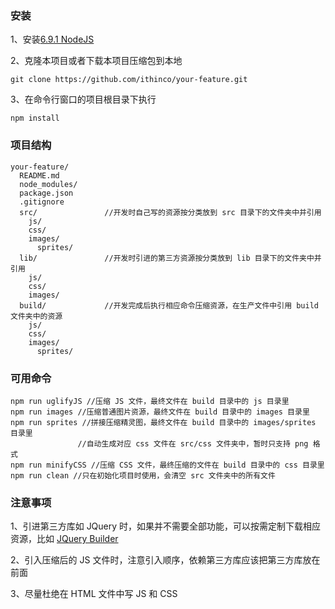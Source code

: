 ### 安装

1、安装[6.9.1 NodeJS](https://nodejs.org/dist/v6.9.1/)

2、克隆本项目或者下载本项目压缩包到本地

```
git clone https://github.com/ithinco/your-feature.git

```
3、在命令行窗口的项目根目录下执行
```
npm install
```
### 项目结构


```
your-feature/
  README.md 
  node_modules/
  package.json
  .gitignore
  src/               //开发时自己写的资源按分类放到 src 目录下的文件夹中并引用
    js/
    css/
    images/
      sprites/
  lib/               //开发时引进的第三方资源按分类放到 lib 目录下的文件夹中并引用
    js/
    css/
    images/
  build/             //开发完成后执行相应命令压缩资源，在生产文件中引用 build 文件夹中的资源
    js/
    css/
    images/
      sprites/
```

### 可用命令

```
npm run uglifyJS //压缩 JS 文件，最终文件在 build 目录中的 js 目录里
npm run images //压缩普通图片资源，最终文件在 build 目录中的 images 目录里
npm run sprites //拼接压缩精灵图，最终文件在 build 目录中的 images/sprites 目录里
               //自动生成对应 css 文件在 src/css 文件夹中，暂时只支持 png 格式
npm run minifyCSS //压缩 CSS 文件，最终压缩的文件在 build 目录中的 css 目录里
npm run clean //只在初始化项目时使用，会清空 src 文件夹中的所有文件
```

### 注意事项
1、引进第三方库如 JQuery 时，如果并不需要全部功能，可以按需定制下载相应资源，比如 [JQuery Builder](http://projects.jga.me/jquery-builder/)

2、引入压缩后的 JS 文件时，注意引入顺序，依赖第三方库应该把第三方库放在前面

3、尽量杜绝在 HTML 文件中写 JS 和 CSS
